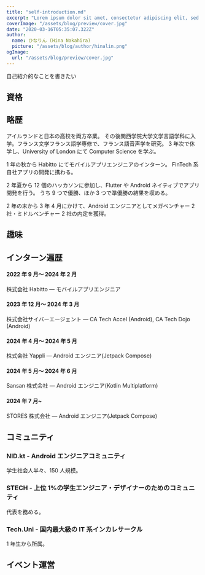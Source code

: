 ```yaml
---
title: "self-introduction.md"
excerpt: "Lorem ipsum dolor sit amet, consectetur adipiscing elit, sed do eiusmod tempor incididunt ut labore et dolore magna aliqua. Praesent elementum facilisis leo vel fringilla est ullamcorper eget. At imperdiet dui accumsan sit amet nulla facilities morbi tempus."
coverImage: "/assets/blog/preview/cover.jpg"
date: "2020-03-16T05:35:07.322Z"
author:
  name: ひなりん (Hina Nakahira)
  picture: "/assets/blog/author/hinalin.png"
ogImage:
  url: "/assets/blog/preview/cover.jpg"
---
```


自己紹介的なことを書きたい

## 資格

## 略歴

アイルランドと日本の高校を両方卒業。
その後関西学院大学文学言語学科に入学。フランス文学フランス語学専修で、フランス語音声学を研究。
3 年次で休学し、University of London にて Computer Science を学ぶ。

1 年の秋から Habitto にてモバイルアプリエンジニアのインターン。
FinTech 系自社アプリの開発に携わる。

2 年夏から 12 個のハッカソンに参加し、Flutter や Android ネイティブでアプリ開発を行う。
うち 9 つで優勝、ほか 3 つで準優勝の結果を収める。

2 年の末から 3 年 4 月にかけて、Android エンジニアとしてメガベンチャー 2 社・ミドルベンチャー 2 社の内定を獲得。

## 趣味

## インターン遍歴

#### 2022 年 9 月～ 2024 年 2 月

株式会社 Habitto — モバイルアプリエンジニア

#### 2023 年 12 月～ 2024 年 3 月

株式会社サイバーエージェント — CA Tech Accel (Android), CA Tech Dojo (Android)

#### 2024 年 4 月～ 2024 年 5 月

株式会社 Yappli — Android エンジニア(Jetpack Compose)

#### 2024 年 5 月～ 2024 年 6 月

Sansan 株式会社 — Android エンジニア(Kotlin Multiplatform)

#### 2024 年 7 月~

STORES 株式会社 — Android エンジニア(Jetpack Compose)

## コミュニティ

### NID.kt - Android エンジニアコミュニティ

学生社会人半々、150 人規模。

### STECH - 上位 1%の学生エンジニア・デザイナーのためのコミュニティ

代表を務める。

### Tech.Uni - 国内最大級の IT 系インカレサークル

1 年生から所属。

## イベント運営
